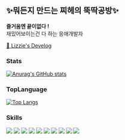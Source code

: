 ## ✨뭐든지 만드는 찌헤의 뚝딱공방✨
**즐거움엔 끝이없다 !**
<br />
재밌어보이는건 다 하는 응애개발자
<br />

[📝 Lizzie's Develog]([https://velog.io/@2_2wisdom](https://www.lizzie-develog.com/))

### Stats
[![Anurag's GitHub stats](https://github-readme-stats.vercel.app/api?username=2wisdom)](https://github.com/2wisdom/github-readme-stats)

### TopLanguage
[![Top Langs](https://github-readme-stats.vercel.app/api/top-langs/?username=2wisdom&hide=jupyter%20notebook&layout=compact)](https://github.com/2wisdom/github-readme-stats)

### Skills

<p>
    <img src="https://img.shields.io/badge/React.js-61DAFB?style=flat-square&logo=react&logoColor=white"/>
    <img src="https://img.shields.io/badge/Next.js-000000?style=flat-square&logo=Next.js&logoColor=white"/>
    <img src="https://img.shields.io/badge/Node.js-339933?style=flat-square&logo=node.js&logoColor=white"/>
    <img src="https://img.shields.io/badge/Javascript-ffb13b?style=flat-square&logo=javascript&logoColor=white"/>
    <img src="https://img.shields.io/badge/Typescript-3178C6?style=flat-square&logo=typescript&logoColor=white"/>
    <img src="https://img.shields.io/badge/Python-3776AB?style=flat-square&logo=Python&logoColor=white"/>
    <img src="https://img.shields.io/badge/HTML5-E34F26?style=flat-square&logo=html5&logoColor=white"/>
    <img src="https://img.shields.io/badge/CSS-1572B6?style=flat-square&logo=css3&logoColor=white"/>
    <img src="https://img.shields.io/badge/Git-F05032?style=flat-square&logo=Git&logoColor=white"/>
    <img src="https://img.shields.io/badge/vscode-007ACC?style=flat-square&logo=visualstudiocode&logoColor=white"/>
</p>


